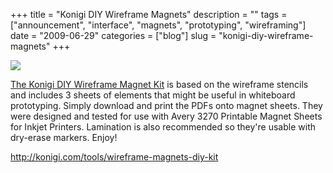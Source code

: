 +++
title = "Konigi DIY Wireframe Magnets"
description = ""
tags = ["announcement", "interface", "magnets", "prototyping", "wireframing"]
date = "2009-06-29"
categories = ["blog"]
slug = "konigi-diy-wireframe-magnets"
+++



  <div class="notebook-screenshot"><a href="../tools/wireframe-magnets-diy-kit.html"><img src="http://media.konigi.com/bluga/wt4a48c47e68167_0.jpg"/></a></div><p><a href="../tools/wireframe-magnets-diy-kit.html">The Konigi DIY Wireframe Magnet Kit</a> is based on the wireframe stencils and includes 3 sheets of elements that might be useful in whiteboard prototyping. Simply download and print the PDFs onto magnet sheets. They were designed and tested for use with Avery 3270 Printable Magnet Sheets for Inkjet Printers. Lamination is also recommended so they're usable with dry-erase markers. Enjoy!</p>
    
  <a href="../tools/wireframe-magnets-diy-kit.html">http://konigi.com/tools/wireframe-magnets-diy-kit</a>
